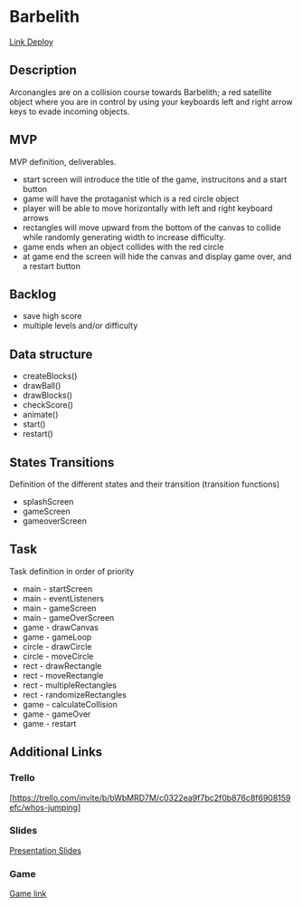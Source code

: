 <!-- # whos-jumping -->
# Barbelith
[Link Deploy](http://github.com)

## Description
Arconangles are on a collision course towards Barbelith; a red satellite object where you are in control by using your keyboards left and right arrow keys to evade incoming objects.

## MVP
MVP definition, deliverables.
- start screen will introduce the title of the game, instrucitons and a start button 
- game will have the protaganist which is a red circle object
- player will be able to move horizontally with left and right keyboard arrows
- rectangles will move upward from the bottom of the canvas to collide while randomly generating width to increase difficulty. 
- game ends when an object collides with the red circle 
- at game end the screen will hide the canvas and display game over, and a restart button

## Backlog
- save high score
- multiple levels and/or difficulty 


## Data structure
- createBlocks()
- drawBall()
- drawBlocks()
- checkScore()
- animate()
- start()
- restart()

## States Transitions
Definition of the different states and their transition (transition functions)

- splashScreen
- gameScreen
- gameoverScreen


## Task
Task definition in order of priority
- main - startScreen
- main - eventListeners
- main - gameScreen 
- main - gameOverScreen
- game - drawCanvas
- game - gameLoop
- circle - drawCircle
- circle - moveCircle
- rect - drawRectangle
- rect - moveRectangle
- rect - multipleRectangles
- rect - randomizeRectangles
- game - calculateCollision
- game - gameOver
- game - restart



## Additional Links


### Trello
[https://trello.com/invite/b/bWbMRD7M/c0322ea9f7bc2f0b876c8f6908159efc/whos-jumping]


### Slides
[Presentation Slides](https://docs.google.com/presentation/d/1AguNbNck6Yt7tfl0nvzGS4zFzRTKKVpNMEU6GtQP16Y/edit#slide=id.gc6f90357f_0_13)

### Game
[Game link](https://soron93.github.io/Barbelith/)